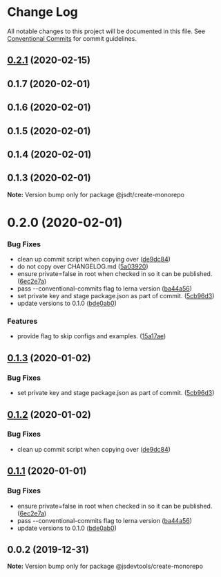 # Change Log

All notable changes to this project will be documented in this file.
See [Conventional Commits](https://conventionalcommits.org) for commit guidelines.

## [0.2.1](https://github.com/jsdevtools/monorepo-template/compare/@jsdt/create-monorepo@0.2.0...@jsdt/create-monorepo@0.2.1) (2020-02-15)



## 0.1.7 (2020-02-01)



## 0.1.6 (2020-02-01)



## 0.1.5 (2020-02-01)



## 0.1.4 (2020-02-01)



## 0.1.3 (2020-02-01)

**Note:** Version bump only for package @jsdt/create-monorepo





# 0.2.0 (2020-02-01)


### Bug Fixes

* clean up commit script when copying over ([de9dc84](https://github.com/jsdevtools/monorepo-template/commit/de9dc84))
* do not copy over CHANGELOG.md ([5a03920](https://github.com/jsdevtools/monorepo-template/commit/5a03920))
* ensure private=false in root when checked in so it can be published. ([6ec2e7a](https://github.com/jsdevtools/monorepo-template/commit/6ec2e7a))
* pass --conventional-commits flag to lerna version ([ba44a56](https://github.com/jsdevtools/monorepo-template/commit/ba44a56))
* set private key and stage package.json as part of commit. ([5cb96d3](https://github.com/jsdevtools/monorepo-template/commit/5cb96d3))
* update versions to 0.1.0 ([bde0ab0](https://github.com/jsdevtools/monorepo-template/commit/bde0ab0))


### Features

* provide flag to skip configs and examples. ([15a17ae](https://github.com/jsdevtools/monorepo-template/commit/15a17ae))





## [0.1.3](https://github.com/jsdevtools/monorepo-template/compare/@jsdevtools/create-monorepo@0.1.2...@jsdevtools/create-monorepo@0.1.3) (2020-01-02)


### Bug Fixes

* set private key and stage package.json as part of commit. ([5cb96d3](https://github.com/jsdevtools/monorepo-template/commit/5cb96d3acabe020164d1ffba52267829fd1e22fa))





## [0.1.2](https://github.com/jsdevtools/monorepo-template/compare/@jsdevtools/create-monorepo@0.1.1...@jsdevtools/create-monorepo@0.1.2) (2020-01-02)


### Bug Fixes

* clean up commit script when copying over ([de9dc84](https://github.com/jsdevtools/monorepo-template/commit/de9dc84e7c8ad34aa7d2c5b99ee639c6c689a393))





## [0.1.1](https://github.com/jsdevtools/monorepo-template/compare/@jsdevtools/create-monorepo@0.0.2...@jsdevtools/create-monorepo@0.1.1) (2020-01-01)


### Bug Fixes

* ensure private=false in root when checked in so it can be published. ([6ec2e7a](https://github.com/jsdevtools/monorepo-template/commit/6ec2e7a4ddd45c1d98787a6cd9190a43b53d0342))
* pass --conventional-commits flag to lerna version ([ba44a56](https://github.com/jsdevtools/monorepo-template/commit/ba44a56c18f54d984cca2b96bc3737e0bf5bf406))
* update versions to 0.1.0 ([bde0ab0](https://github.com/jsdevtools/monorepo-template/commit/bde0ab0b8db2f88f37202a18670c7b86efc40453))





## 0.0.2 (2019-12-31)

**Note:** Version bump only for package @jsdevtools/create-monorepo
